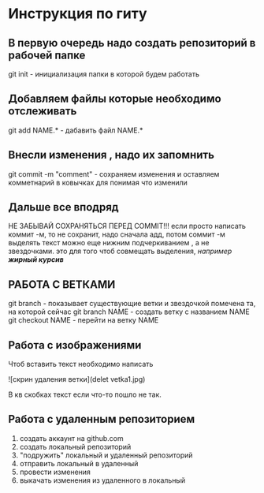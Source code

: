 # **Инструкция по гиту**
## **В первую очередь надо создать репозиторий в рабочей папке**
git init - инициализация папки в которой будем работать
## **Добавляем файлы которые необходимо отслеживать**
git add NAME.* - дабавить файл NAME.*
## **Внесли изменения , надо их запомнить**
git commit -m "comment" - сохраняем изменения и оставляем комметнарий в ковычках для понимая что изменили
## **Дальше все вподряд**
НЕ ЗАБЫВАЙ СОХРАНЯТЬСЯ ПЕРЕД COMMIT!!!
если просто написать коммит -м, то не сохранит, надо сначала адд,  потом соммит -м
выделять текст можно еще нижним подчеркиванием , а не звездочками. это для того чтоб совмещать выделения, *например __жирный курсив__*
## **РАБОТА С ВЕТКАМИ**
git branch - показывает существующие ветки и звездочкой помечена та, на которой сейчас
git branch NAME - создать ветку с названием NAME
git checkout NAME - перейти на ветку NAME
## **Работа с изображениями**

Чтоб вставить текст необходимо написать 

![скрин удаления ветки](delet vetka1.jpg) 

 В кв скобках текст если что-то пошло не так.
## Работа с удаленным репозиторием ##
1. создать аккаунт на github.com
2. создать локальный репозиторий
3. "подружить" локальный и удаленный репозиторий
4. отправить локальный в удаленный
5. провести изменения
6. выкачать изменения из удаленного в локальный

